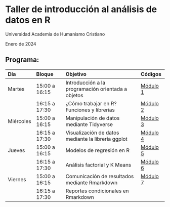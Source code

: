 # Taller de introducción al análisis de datos en R
Universidad Academia de Humanismo Cristiano

Enero de 2024


## Programa:

|Día       |Bloque        |Objetivo                                           |Códigos       |
|:---------|:-------------|:--------------------------------------------------|:-------------|
|Martes    |15:00 a 16:15 |Introducción a la programación orientada a objetos |[Módulo 1](https://github.com/GabrielAstudilloLaroze/taller_r_uahc/blob/main/C%C3%B3digos/m%C3%B3dulo_1.R)|
|          |16:15 a 17:30 |¿Cómo trabajar en R? Funciones y librerías         |[Módulo 2](https://github.com/GabrielAstudilloLaroze/taller_r_uahc/blob/main/C%C3%B3digos/M%C3%B3dulo_2.R)|
|Miércoles |15:00 a 16:15 |Manipulación de datos mediante Tidyverse           |[Módulo 3](https://github.com/GabrielAstudilloLaroze/taller_r_uahc/blob/main/C%C3%B3digos/m%C3%B3dulo_3.R)|
|          |16:15 a 17:30 |Visualización de datos mediante la librería ggplot |[Módulo 4](https://github.com/GabrielAstudilloLaroze/taller_r_uahc/blob/main/C%C3%B3digos/m%C3%B3dulo_4.R)|
|Jueves    |15:00 a 16:15 |Modelos de regresión en R                          |[Módulo 5](https://github.com/GabrielAstudilloLaroze/taller_r_uahc/blob/main/C%C3%B3digos/m%C3%B3dulo_5.R)|
|          |16:15 a 17:30 |Análisis factorial y K Means                       |[Módulo 6](https://github.com/GabrielAstudilloLaroze/taller_r_uahc/blob/main/C%C3%B3digos/m%C3%B3dulo_6.R)|
|Viernes   |15:00 a 16:15 |Comunicación de resultados mediante Rmarkdown      |[Módulo 7](https://github.com/GabrielAstudilloLaroze/taller_r_uahc/blob/main/C%C3%B3digos/m%C3%B3dulo_7.Rmd)|
|          |16:15 a 17:30 |Reportes condicionales en Rmarkdown                |              |
